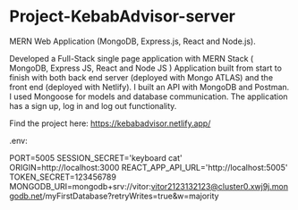 # Project-KebabAdvisor-server

MERN Web Application (MongoDB, Express.js, React and Node.js).

Developed a Full-Stack single page application with MERN Stack ( MongoDB, Express JS, React and Node JS ) Application built from start to finish with both back end server (deployed with Mongo ATLAS) and the front end (deployed with Netlify). I built an API with MongoDB and Postman. I used Mongoose for models and database communication. The application has a sign up, log in and log out functionality.

Find the project here: https://kebabadvisor.netlify.app/

.env:

PORT=5005
SESSION_SECRET='keyboard cat'
ORIGIN=http://localhost:3000
REACT_APP_API_URL='http://localhost:5005'
TOKEN_SECRET=123456789
MONGODB_URI=mongodb+srv://vitor:vitor2123132123@cluster0.xwj9j.mongodb.net/myFirstDatabase?retryWrites=true&w=majority
